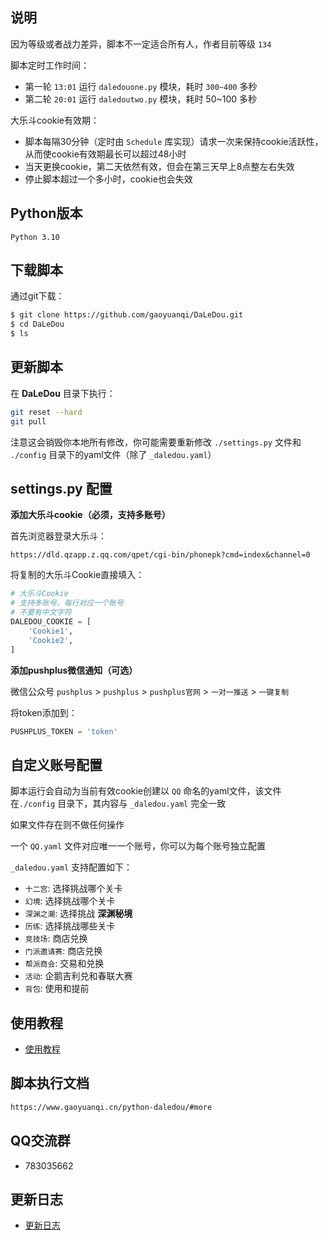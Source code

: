 ## 说明

因为等级或者战力差异，脚本不一定适合所有人，作者目前等级 `134`

脚本定时工作时间：
- 第一轮 `13:01` 运行 `daledouone.py` 模块，耗时 `300~400` 多秒
- 第二轮 `20:01` 运行 `daledoutwo.py` 模块，耗时 50~100 多秒

大乐斗cookie有效期：
- 脚本每隔30分钟（定时由 `Schedule` 库实现）请求一次来保持cookie活跃性，从而使cookie有效期最长可以超过48小时
- 当天更换cookie，第二天依然有效，但会在第三天早上8点整左右失效
- 停止脚本超过一个多小时，cookie也会失效


## Python版本

```
Python 3.10
```


## 下载脚本

通过git下载：
```sh
$ git clone https://github.com/gaoyuanqi/DaLeDou.git
$ cd DaLeDou
$ ls
```


## 更新脚本

在 **DaLeDou** 目录下执行：
```sh
git reset --hard
git pull
```

注意这会销毁你本地所有修改，你可能需要重新修改 `./settings.py` 文件和 `./config` 目录下的yaml文件（除了 `_daledou.yaml`）


## settings.py 配置

**添加大乐斗cookie（必须，支持多账号）**

首先浏览器登录大乐斗：
```
https://dld.qzapp.z.qq.com/qpet/cgi-bin/phonepk?cmd=index&channel=0
```

将复制的大乐斗Cookie直接填入：
```python
# 大乐斗Cookie
# 支持多账号，每行对应一个账号
# 不要有中文字符
DALEDOU_COOKIE = [
    'Cookie1',
    'Cookie2',
]
```

**添加pushplus微信通知（可选）**

微信公众号 `pushplus` > `pushplus` > `pushplus官网` > `一对一推送` > `一键复制`

将token添加到：
```python
PUSHPLUS_TOKEN = 'token'
```


## 自定义账号配置

脚本运行会自动为当前有效cookie创建以 `QQ` 命名的yaml文件，该文件在`./config` 目录下，其内容与 `_daledou.yaml` 完全一致

如果文件存在则不做任何操作

一个 `QQ.yaml` 文件对应唯一一个账号，你可以为每个账号独立配置

`_daledou.yaml` 支持配置如下：
- `十二宫`: 选择挑战哪个关卡
- `幻境`: 选择挑战哪个关卡
- `深渊之潮`: 选择挑战 **深渊秘境**
- `历练`: 选择挑战哪些关卡
- `竞技场`: 商店兑换
- `门派邀请赛`: 商店兑换
- `帮派商会`: 交易和兑换
- `活动`: 企鹅吉利兑和春联大赛
- `背包`: 使用和提前


## 使用教程

- [使用教程](./md/tutorials.md ':include')


## 脚本执行文档

```bash
https://www.gaoyuanqi.cn/python-daledou/#more
```


## QQ交流群

- 783035662


## 更新日志

- [更新日志](./md/update_log.md ':include')
